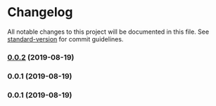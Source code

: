 # Changelog

All notable changes to this project will be documented in this file. See [standard-version](https://github.com/conventional-changelog/standard-version) for commit guidelines.

### [0.0.2](https://github.com/freedomsex/text-censor/compare/v0.0.1...v0.0.2) (2019-08-19)



### 0.0.1 (2019-08-19)



### 0.0.1 (2019-08-19)
